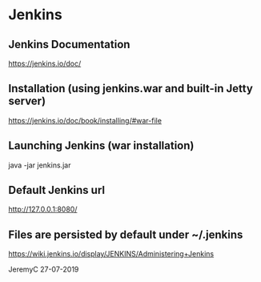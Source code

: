 # Jenkins

## Jenkins Documentation
https://jenkins.io/doc/

## Installation (using jenkins.war and built-in Jetty server)
https://jenkins.io/doc/book/installing/#war-file

## Launching Jenkins (war installation)
java -jar jenkins.jar

## Default Jenkins url
http://127.0.0.1:8080/

## Files are persisted by default under ~/.jenkins
https://wiki.jenkins.io/display/JENKINS/Administering+Jenkins


JeremyC 27-07-2019
